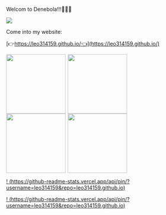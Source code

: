 Welcom to Denebola!!!🥳🥳🥳


![](https://www.star-facts.com/wp-content/uploads/2020/04/Denebola-and-Zavijava.jpg?189db0&189db0)


Come into my website:

[👉https://leo314159.github.io/👈](https://leo314159.github.io/)


<div style="display:flex">
 <img src='https://github-readme-stats.vercel.app/api?username=leo314159&show_icons=true&&theme=dark=nord' height=160 align="left" />
 <img src='https://github-readme-stats.vercel.app/api/top-langs/?username=leo314159' height=160 align="right"/>
</div>


<div style="display:flex">
 <img src='https://github-readme-stats.vercel.app/api?username=leo314159&show_icons=true&&theme=dark=nord' height=160 align="left" />
 <img src='https://github-readme-stats.vercel.app/api/top-langs/?username=leo314159' height=160 align="right"/>
</div>

[! (https://github-readme-stats.vercel.app/api/pin/?username=leo314159&repo=leo314159.github.io)](https://github.com/leo314159/leo314159.github.io)

[! (https://github-readme-stats.vercel.app/api/pin/?username=leo314159&repo=leo314159.github.io)](https://github.com/leo314159/leo314159.github.io)

